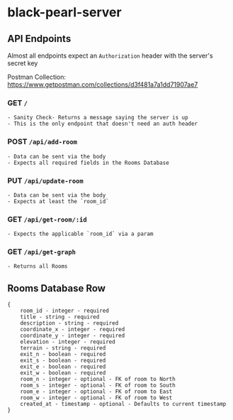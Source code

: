# black-pearl-server

## API Endpoints
Almost all endpoints expect an `Authorization` header with the server's secret key

Postman Collection: https://www.getpostman.com/collections/d3f481a7a1dd71907ae7

### GET `/`
    - Sanity Check- Returns a message saying the server is up
    - This is the only endpoint that doesn't need an auth header
### POST `/api/add-room`
    - Data can be sent via the body
    - Expects all required fields in the Rooms Database
### PUT `/api/update-room`
    - Data can be sent via the body
    - Expects at least the `room_id`
### GET `/api/get-room/:id`
    - Expects the applicable `room_id` via a param
### GET `/api/get-graph`
    - Returns all Rooms

## Rooms Database Row
```
{
    room_id - integer - required
    title - string - required
    description - string - required
    coordinate_x - integer - required
    coordinate_y - integer - required
    elevation - integer - required
    terrain - string - required
    exit_n - boolean - required
    exit_s - boolean - required
    exit_e - boolean - required
    exit_w - boolean - required
    room_n - integer - optional - FK of room to North
    room_s - integer - optional - FK of room to South
    room_e - integer - optional - FK of room to East
    room_w - integer - optional - FK of room to West
    created_at - timestamp - optional - Defaults to current timestamp
}
```